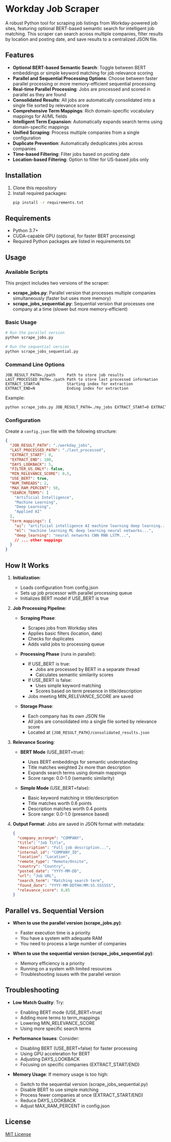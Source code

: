 # Workday Job Scraper

A robust Python tool for scraping job listings from Workday-powered job sites, featuring optional BERT-based semantic search for intelligent job matching. This scraper can search across multiple companies, filter results by location and posting date, and save results to a centralized JSON file.

## Features

- **Optional BERT-based Semantic Search**: Toggle between BERT embeddings or simple keyword matching for job relevance scoring
- **Parallel and Sequential Processing Options**: Choose between faster parallel processing or more memory-efficient sequential processing
- **Real-time Parallel Processing**: Jobs are processed and scored in parallel as they are found
- **Consolidated Results**: All jobs are automatically consolidated into a single file sorted by relevance score
- **Comprehensive Term Mappings**: Rich domain-specific vocabulary mappings for AI/ML fields
- **Intelligent Term Expansion**: Automatically expands search terms using domain-specific mappings
- **Unified Scraping**: Process multiple companies from a single configuration
- **Duplicate Prevention**: Automatically deduplicates jobs across companies
- **Time-based Filtering**: Filter jobs based on posting date
- **Location-based Filtering**: Option to filter for US-based jobs only

## Installation

1. Clone this repository
2. Install required packages:
   ```bash
   pip install -r requirements.txt
   ```

## Requirements

- Python 3.7+
- CUDA-capable GPU (optional, for faster BERT processing)
- Required Python packages are listed in requirements.txt

## Usage

### Available Scripts

This project includes two versions of the scraper:

- **scrape_jobs.py**: Parallel version that processes multiple companies simultaneously (faster but uses more memory)
- **scrape_jobs_sequential.py**: Sequential version that processes one company at a time (slower but more memory-efficient)

### Basic Usage

```bash
# Run the parallel version
python scrape_jobs.py

# Run the sequential version
python scrape_jobs_sequential.py
```

### Command Line Options

```
JOB_RESULT_PATH=./path     Path to store job results
LAST_PROCESSED_PATH=./path Path to store last processed information
EXTRACT_START=N            Starting index for extraction
EXTRACT_END=N              Ending index for extraction
```

Example:
```bash
python scrape_jobs.py JOB_RESULT_PATH=./my_jobs EXTRACT_START=0 EXTRACT_END=10
```

### Configuration

Create a `config.json` file with the following structure:

```json
{
  "JOB_RESULT_PATH": "./workday_jobs",
  "LAST_PROCESSED_PATH": "./last_processed",
  "EXTRACT_START": 0,
  "EXTRACT_END": 100,
  "DAYS_LOOKBACK": 5,
  "FILTER_US_ONLY": false,
  "MIN_RELEVANCE_SCORE": 0.5,
  "USE_BERT": true,
  "NUM_THREADS": 2,
  "MAX_RAM_PERCENT": 50,
  "SEARCH_TERMS": [
    "Artificial Intelligence",
    "Machine Learning",
    "Deep Learning",
    "Applied AI"
  ],
  "term_mappings": {
    "ai": "artificial intelligence AI machine learning deep learning...",
    "ml": "machine learning ML deep learning neural networks...",
    "deep_learning": "neural networks CNN RNN LSTM...",
    // ... other mappings
  }
}
```

## How It Works

1. **Initialization**:
   - Loads configuration from config.json
   - Sets up job processor with parallel processing queue
   - Initializes BERT model if USE_BERT is true

2. **Job Processing Pipeline**:
   - **Scraping Phase**:
     - Scrapes jobs from Workday sites
     - Applies basic filters (location, date)
     - Checks for duplicates
     - Adds valid jobs to processing queue

   - **Processing Phase** (runs in parallel):
     - If USE_BERT is true:
       - Jobs are processed by BERT in a separate thread
       - Calculates semantic similarity scores
     - If USE_BERT is false:
       - Uses simple keyword matching
       - Scores based on term presence in title/description
     - Jobs meeting MIN_RELEVANCE_SCORE are saved

   - **Storage Phase**:
     - Each company has its own JSON file
     - All jobs are consolidated into a single file sorted by relevance score
     - Located at `{JOB_RESULT_PATH}/consolidated_results.json`

3. **Relevance Scoring**:
   - **BERT Mode** (USE_BERT=true):
     - Uses BERT embeddings for semantic understanding
     - Title matches weighted 2x more than description
     - Expands search terms using domain mappings
     - Score range: 0.0-1.0 (semantic similarity)

   - **Simple Mode** (USE_BERT=false):
     - Basic keyword matching in title/description
     - Title matches worth 0.6 points
     - Description matches worth 0.4 points
     - Score range: 0.0-1.0 (presence based)

4. **Output Format**:
   Jobs are saved in JSON format with metadata:
   ```json
   {
     "company_acronym": "COMPANY",
     "title": "Job Title",
     "description": "Full job description...",
     "internal_id": "COMPANY_ID",
     "location": "Location",
     "remote_type": "Remote/Onsite",
     "country": "Country",
     "posted_date": "YYYY-MM-DD",
     "url": "Job URL",
     "search_term": "Matching search term",
     "found_date": "YYYY-MM-DDTHH:MM:SS.SSSSSS",
     "relevance_score": 0.85
   }
   ```

## Parallel vs. Sequential Version

- **When to use the parallel version (scrape_jobs.py)**:
  - Faster execution time is a priority
  - You have a system with adequate RAM
  - You need to process a large number of companies
  
- **When to use the sequential version (scrape_jobs_sequential.py)**:
  - Memory efficiency is a priority
  - Running on a system with limited resources
  - Troubleshooting issues with the parallel version

## Troubleshooting

- **Low Match Quality**: Try:
  - Enabling BERT mode (USE_BERT=true)
  - Adding more terms to term_mappings
  - Lowering MIN_RELEVANCE_SCORE
  - Using more specific search terms

- **Performance Issues**: Consider:
  - Disabling BERT (USE_BERT=false) for faster processing
  - Using GPU acceleration for BERT
  - Adjusting DAYS_LOOKBACK
  - Focusing on specific companies (EXTRACT_START/END)

- **Memory Usage**: If memory usage is too high:
  - Switch to the sequential version (scrape_jobs_sequential.py)
  - Disable BERT to use simple matching
  - Process fewer companies at once (EXTRACT_START/END)
  - Reduce DAYS_LOOKBACK
  - Adjust MAX_RAM_PERCENT in config.json

## License

[MIT License](LICENSE) 